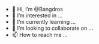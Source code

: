 - 👋 Hi, I’m @Bangdros
- 👀 I’m interested in ...
- 🌱 I’m currently learning ...
- 💞️ I’m looking to collaborate on ...
- 📫 How to reach me ...

<!---
Bangdros/Bangdros is a ✨ special ✨ repository because its `README.md` (this file) appears on your GitHub profile.
You can click the Preview link to take a look at your changes.
--->
